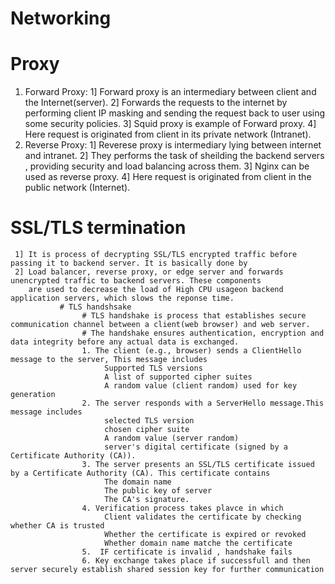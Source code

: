 # Networking
# Proxy
1. Forward Proxy:
     1] Forward proxy is an intermediary between client and the Internet(server).
     2] Forwards the requests to the internet by performing client IP masking and sending the request back to user
        using some security policies.
     3] Squid proxy is example of Forward proxy.
     4] Here request is originated from client in its private network (Intranet).
2. Reverse Proxy:
     1] Reverese proxy is intermediary lying between internet and intranet.
     2] They performs the task of sheilding the backend servers , providing security and load balancing across them.
     3] Nginx can be used as reverse proxy.
     4] Here request is originated from client in the public network (Internet).


# SSL/TLS termination
     1] It is process of decrypting SSL/TLS encrypted traffic before passing it to backend server. It is basically done by 
     2] Load balancer, reverse proxy, or edge server and forwards unencrypted traffic to backend servers. These components 
        are used to decrease the load of High CPU usageon backend application servers, which slows the reponse time.
               # TLS handshsake
                    # TLS handshake is process that establishes secure communication channel between a client(web browser) and web server.
                    # The handshake ensures authentication, encryption and data integrity before any actual data is exchanged.
                    1. The client (e.g., browser) sends a ClientHello message to the server, This message includes
                         Supported TLS versions
                         A list of supported cipher suites 
                         A random value (client random) used for key generation
                    2. The server responds with a ServerHello message.This message includes
                         selected TLS version
                         chosen cipher suite
                         A random value (server random)
                         server's digital certificate (signed by a Certificate Authority (CA)).
                    3. The server presents an SSL/TLS certificate issued by a Certificate Authority (CA). This certificate contains
                         The domain name 
                         The public key of server
                         The CA's signature.
                    4. Verification process takes plavce in which 
                         Client validates the certificate by checking whether CA is trusted
                         Whether the certificate is expired or revoked
                         Whether domain name matche the certificate
                    5.  IF certificate is invalid , handshake fails
                    6. Key exchange takes place if successfull and then server securely establish shared session key for further communication 
     
